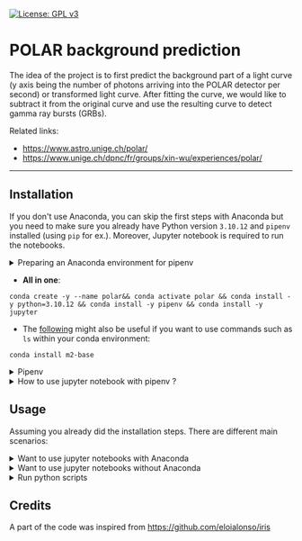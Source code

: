 [![License: GPL v3](https://img.shields.io/badge/License-GPLv3-blue.svg)](https://www.gnu.org/licenses/gpl-3.0)

# POLAR background prediction

The idea of the project is to first predict the background part of a light curve (y axis being the number of photons arriving into the POLAR detector per second) or transformed light curve. After fitting the curve, we would like to subtract it from the original curve and use the resulting curve to detect gamma ray bursts (GRBs).

Related links:
- https://www.astro.unige.ch/polar/
- https://www.unige.ch/dpnc/fr/groups/xin-wu/experiences/polar/

---

## Installation
If you don't use Anaconda, you can skip the first steps with Anaconda but you need to make sure you already have Python version `3.10.12` and `pipenv` installed (using `pip` for ex.). Moreover, Jupyter notebook is required to run the notebooks. 


<details>
<summary>Preparing an Anaconda environment for pipenv</summary>
  
The anaconda environment is mostly used here to have the Python version `3.10.12`.

1. You can create a new Anaconda environment and activate the environment.

```
conda create --name polar && conda activate polar
```

2. Install Python version `3.10.12`

```
conda install python=3.10.12
```

3. And then install pipenv (and jupyter notebook)

```
conda install pipenv && conda install jupyter
```

</details>

- **All in one**:
```
conda create -y --name polar&& conda activate polar && conda install -y python=3.10.12 && conda install -y pipenv && conda install -y jupyter 
```

- The [following](https://stackoverflow.com/questions/36345136/use-unix-based-commands-with-anaconda-in-windows-operating-system) might also be useful if you want to use commands such as `ls` within your conda environment:
```
conda install m2-base
```


<details>
<summary>Pipenv</summary>

All you need should be to do `pipenv install` then `pipenv shell`

</details>

<details>
<summary>How to use jupyter notebook with pipenv ?</summary>
  
```
python -m ipykernel install --user --name=polar-virtualenv
```

```
jupyter notebook
```
Then inside jupyter notebook, select `polar-virtualenv` kernel.



- See this link for more details: https://stackoverflow.com/questions/47295871/is-there-a-way-to-use-pipenv-with-jupyter-notebook

</details>

## Usage

Assuming you already did the installation steps. There are different main scenarios:

<details>
<summary>Want to use jupyter notebooks with Anaconda</summary>

```
conda activate polar && pipenv shell
```
```
jupyter notebook
```

Then inside jupyter notebook, select `polar-virtualenv` kernel.

</details>

<details>
<summary>Want to use jupyter notebooks without Anaconda</summary>

```
pipenv shell
```

```
jupyter notebook
```

Then inside jupyter notebook, select `polar-virtualenv` kernel.

</details>

<details>
<summary>Run python scripts</summary>

```
pipenv shell
```

Then `python <script-name>`.

</details>

## Credits

A part of the code was inspired from https://github.com/eloialonso/iris
